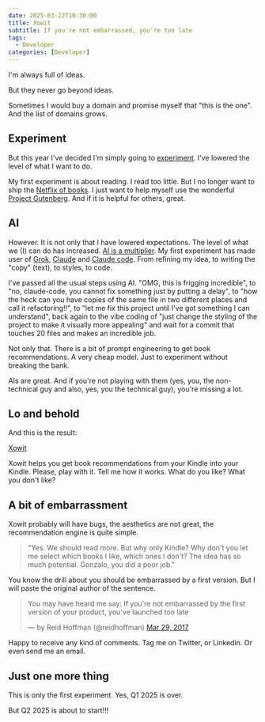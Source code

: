 ```yaml
---
date: 2025-03-22T10:30:00
title: Xowit
subtitle: If you're not embarrassed, you're too late
tags:
  - Developer
categories: [Developer]
---
```


I'm always full of ideas.

But they never go beyond ideas.

Sometimes I would buy a domain and promise myself that "this is the one". And the list of domains grows.

## Experiment

But this year I've decided I'm simply going to [experiment](https://www.goodreads.com/review/show/7424432804). I've lowered the level of what I want to do.

My first experiment is about reading. I read too little. But I no longer want to ship the [Netflix of books](https://gonzalo.f-v.es/blog/2015-12-12-the-netflix-of-books/). I just want to help myself use the wonderful [Project Gutenberg](https://www.gutenberg.org/). And if it is helpful for others, great.

## AI

However. It is not only that I have lowered expectations. The level of what we (I) can do has increased. [AI is a multiplier](https://www.goodreads.com/review/show/7424479812). My first experiment has made user of [Grok](https://x.com/i/grok), [Claude](https://claude.ai/) and [Claude code](https://docs.anthropic.com/en/docs/agents-and-tools/claude-code/overview). From refining my idea, to writing the "copy" (text), to styles, to code.

I've passed all the usual steps using AI. "OMG, this is frigging incredible", to "no, claude-code, you cannot fix something just by putting a delay", to "how the heck can you have copies of the same file in two different places and call it refactoring!!", to "let me fix this project until I've got something I can understand", back again to the vibe coding of "just change the styling of the project to make it visually more appealing" and wait for a commit that touches 20 files and makes an incredible job.

Not only that. There is a bit of prompt engineering to get book recommendations. A very cheap model. Just to experiment without breaking the bank.

AIs are great. And if you're not playing with them (yes, you, the non-technical guy and also, yes, you the technical guy), you're missing a lot.

## Lo and behold

And this is the result:

[Xowit](https://xowit.com)

Xowit helps you get book recommendations from your Kindle into your Kindle. Please, play with it. Tell me how it works. What do you like? What you don't like?

## A bit of embarrassment

Xowit probably will have bugs, the aesthetics are not great, the recommendation engine is quite simple.


<blockquote>"Yes. We should read more. But why only Kindle? Why don't you let me select which books I like, which ones I don't? The idea has so much potential. Gonzalo, you did a poor job."</blockquote>

You know the drill about you should be embarrassed by a first version. But I will paste the original author of the sentence.

<blockquote class="twitter-tweet"><p lang="en" dir="ltr">You may have heard me say: If you're not embarrassed by the first version of your product, you've launched too late</p>&mdash; by Reid Hoffman (@reidhoffman) <a href="https://x.com/reidhoffman/status/847142924240379904?lang=en">Mar 29, 2017</a></blockquote>
<script async src="https://platform.twitter.com/widgets.js" charset="utf-8"></script>

Happy to receive any kind of comments. Tag me on Twitter, or Linkedin. Or even send me an email.

## Just one more thing

This is only the first experiment. Yes, Q1 2025 is over.

But Q2 2025 is about to start!!!
